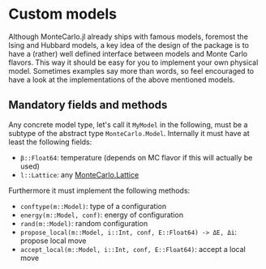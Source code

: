 # Custom models

Although MonteCarlo.jl already ships with famous models, foremost the Ising and Hubbard models, a key idea of the design of the package is to have a (rather) well defined interface between models and Monte Carlo flavors. This way it should be easy for you to implement your own physical model. Sometimes examples say more than words, so feel encouraged to have a look at the implementations of the above mentioned models.

## Mandatory fields and methods

Any concrete model type, let's call it `MyModel` in the following, must be a subtype of the abstract type `MonteCarlo.Model`. Internally it must have at least the following fields:

 * `β::Float64`: temperature (depends on MC flavor if this will actually be used)
 * `l::Lattice`: any [MonteCarlo.Lattice](@ref)

Furthermore it must implement the following methods:

 * `conftype(m::Model)`: type of a configuration
 * `energy(m::Model, conf)`: energy of configuration
 * `rand(m::Model)`: random configuration
 * `propose_local(m::Model, i::Int, conf, E::Float64) -> ΔE, Δi`: propose local move
 * `accept_local(m::Model, i::Int, conf, E::Float64)`: accept a local move
